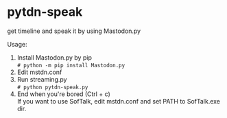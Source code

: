 # pytdn-speak
get timeline and speak it by using Mastodon.py

Usage:
  1) Install Mastodon.py by pip  
    `# python -m pip install Mastodon.py`
  2) Edit mstdn.conf  
  3) Run streaming.py  
    `# python pytdn-speak.py`
  4) End when you're bored (Ctrl + c)  
If you want to use SofTalk, edit mstdn.conf and
set PATH to SofTalk.exe dir.
